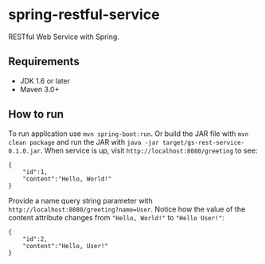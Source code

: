 # spring-restful-service

RESTful Web Service with Spring.

## Requirements

- JDK 1.6 or later
- Maven 3.0+

## How to run

To run application use `mvn spring-boot:run`. Or build the JAR file with `mvn 
clean package` and run the JAR with `java -jar target/gs-rest-service-0.1.0.jar`. 
When service is up, visit  `http://localhost:8080/greeting` to see: 

    {
        "id":1,
        "content":"Hello, World!"
    }

Provide a name query string parameter with `http://localhost:8080/greeting?name=User`. 
Notice how the value of the content attribute changes from `"Hello, World!"` to 
`"Hello User!"`:

    {
        "id":2,
        "content":"Hello, User!"
    }
